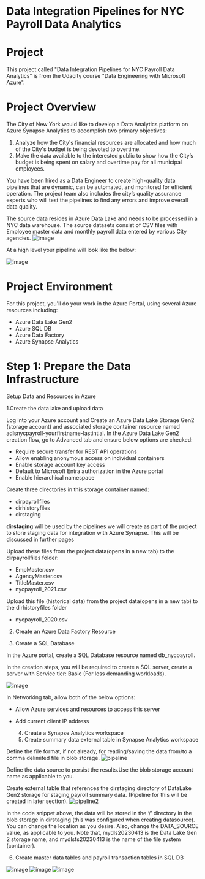 # Data Integration Pipelines for NYC Payroll Data Analytics

# Project

This project called "Data Integration Pipelines for NYC Payroll Data Analytics" is from the Udacity course "Data Engineering with Microsoft Azure".

# Project Overview

The City of New York would like to develop a Data Analytics platform on Azure Synapse Analytics to accomplish two primary objectives:

1. Analyze how the City's financial resources are allocated and how much of the City's budget is being devoted to overtime.
2. Make the data available to the interested public to show how the City’s budget is being spent on salary and overtime pay for all municipal employees.

You have been hired as a Data Engineer to create high-quality data pipelines that are dynamic, can be automated, and monitored for efficient operation. The project team also includes the city’s quality assurance experts who will test the pipelines to find any errors and improve overall data quality.

The source data resides in Azure Data Lake and needs to be processed in a NYC data warehouse. The source datasets consist of CSV files with Employee master data and monthly payroll data entered by various City agencies.
![image](https://github.com/eloisjr/Data_Pipeline_Azure/assets/81710422/105f2a8b-3999-4373-a9de-48f02c74af89)

At a high level your pipeline will look like the below:

![image](https://github.com/eloisjr/Data_Pipeline_Azure/assets/81710422/0147f556-daf1-47c4-81d1-62e1eca34289)

# Project Environment

For this project, you'll do your work in the Azure Portal, using several Azure resources including:
- Azure Data Lake Gen2 
- Azure SQL DB
- Azure Data Factory
- Azure Synapse Analytics

# Step 1: Prepare the Data Infrastructure
Setup Data and Resources in Azure

 1.Create the data lake and upload data

Log into your Azure account and Create an Azure Data Lake Storage Gen2 (storage account) and associated storage container resource named adlsnycpayroll-yourfirstname-lastintial.
In the Azure Data Lake Gen2 creation flow, go to Advanced tab and ensure below options are checked:

- Require secure transfer for REST API operations
- Allow enabling anonymous access on individual containers
- Enable storage account key access
- Default to Microsoft Entra authorization in the Azure portal
- Enable hierarchical namespace

Create three directories in this storage container named:
- dirpayrollfiles
- dirhistoryfiles
- dirstaging

**dirstaging** will be used by the pipelines we will create as part of the project to store staging data for integration with Azure Synapse. This will be discussed in further pages

Upload these files from the project data(opens in a new tab) to the dirpayrollfiles folder:

- EmpMaster.csv
- AgencyMaster.csv
- TitleMaster.csv
- nycpayroll_2021.csv

Upload this file (historical data) from the project data(opens in a new tab) to the dirhistoryfiles folder
- nycpayroll_2020.csv

2. Create an Azure Data Factory Resource

3. Create a SQL Database

In the Azure portal, create a SQL Database resource named db_nycpayroll.

In the creation steps, you will be required to create a SQL server, create a server with Service tier: Basic (For less demanding workloads).

![image](https://github.com/eloisjr/Data_Pipeline_Azure/assets/81710422/638b303e-ea98-4640-868d-a60d044a1358)

In Networking tab, allow both of the below options:

- Allow Azure services and resources to access this server
- Add current client IP address

  4. Create a Synapse Analytics workspace
  5. Create summary data external table in Synapse Analytics workspace

Define the file format, if not already, for reading/saving the data from/to a comma delimited file in blob storage.
![pipeline](https://github.com/eloisjr/Data_Pipeline_Azure/assets/81710422/dfc2e06c-c8f9-4b71-816c-379f354768b9)


Define the data source to persist the results.Use the blob storage account name as applicable to you.

Create external table that references the dirstaging directory of DataLake Gen2 storage for staging payroll summary data. (Pipeline for this will be created in later section).
![pipeline2](https://github.com/eloisjr/Data_Pipeline_Azure/assets/81710422/898442a7-b7ef-4356-a925-eaa3aca1663f)

In the code snippet above, the data will be stored in the ‘/’ directory in the blob storage in dirstaging (this was configured when creating datasource). You can change the location as you desire. Also, change the DATA_SOURCE value, as applicable to you. Note that, mydls20230413 is the Data Lake Gen 2 storage name, and mydlsfs20230413 is the name of the file system (container).

6. Create master data tables and payroll transaction tables in SQL DB
   
![image](https://github.com/eloisjr/Data_Pipeline_Azure/assets/81710422/175d8636-7d24-4636-8643-5b896b5bc418)
![image](https://github.com/eloisjr/Data_Pipeline_Azure/assets/81710422/48d1f2f8-e9bd-4369-8d38-d4511efde1ed)
![image](https://github.com/eloisjr/Data_Pipeline_Azure/assets/81710422/a19385f8-c8bb-4605-b846-601a8f497f47)







